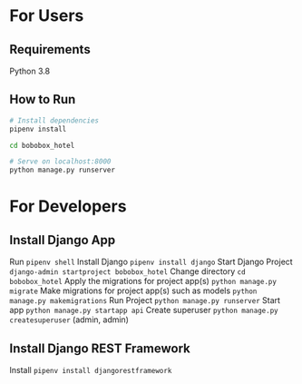 # For Users
## Requirements
Python 3.8

## How to Run
``` bash
# Install dependencies
pipenv install

cd bobobox_hotel

# Serve on localhost:8000
python manage.py runserver
```

# For Developers
## Install Django App
Run `pipenv shell`
Install Django `pipenv install django`
Start Django Project `django-admin startproject bobobox_hotel`
Change directory `cd bobobox_hotel`
Apply the migrations for project app(s) `python manage.py migrate`
Make migrations for project app(s) such as models `python manage.py makemigrations`
Run Project `python manage.py runserver`
Start app `python manage.py startapp api`
Create superuser `python manage.py createsuperuser` (admin, admin)

## Install Django REST Framework
Install `pipenv install djangorestframework`
